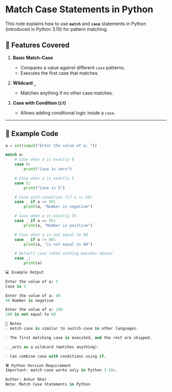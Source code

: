 # Match Case Statements in Python

This note explains how to use **`match`** and **`case`** statements in Python (introduced in Python 3.10) for pattern matching.

## 📌 Features Covered

1. **Basic Match-Case**
   - Compares a value against different `case` patterns.
   - Executes the first case that matches.

2. **Wildcard `_`**
   - Matches anything if no other case matches.

3. **Case with Condition (`if`)**
   - Allows adding conditional logic inside a `case`.

---

## 📝 Example Code

```python
a = int(input("Enter the value of a: "))

match a:
    # Case when a is exactly 0
    case 0:
        print("Case is zero")

    # Case when a is exactly 5
    case 5:
        print("Case is 5")

    # Case with condition (if a <= 50)
    case _ if a <= 50:
        print(a, "Number is negative")

    # Case when a is exactly 55
    case _ if a == 55:
        print(a, "Number is positive")

    # Case when a is not equal to 60
    case _ if a != 60:
        print(a, "is not equal to 60")

    # Default case (when nothing matches above)
    case _:
        print(a)

💻 Example Output

Enter the value of a: 5
Case is 5

Enter the value of a: 40
40 Number is negative

Enter the value of a: 100
100 is not equal to 60

📖 Notes
- match-case is similar to switch-case in other languages.

- The first matching case is executed, and the rest are skipped.

- _acts as a wildcard (matches anything).

- Can combine case with conditions using if.

🛠 Python Version Requirement
Important: match-case works only in Python 3.10+.

Author: Ankur Dhar
Note: Match Case Statements in Python